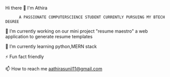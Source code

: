  Hi there 👋 I'm Athira
 
 
 
          A PASSIONATE COMPUTERSCIENCE STUDENT CURRENTLY PURSUING MY BTECH DEGREE


  🔭 I’m currently working on our mini project "resume maestro" a web application to generate resume templates
  
  
  🌱 I’m currently learning python,MERN stack
  
  
  ⚡ Fun fact friendly
  

  📫 How to reach me aathirasunil11@gmail.com
  
